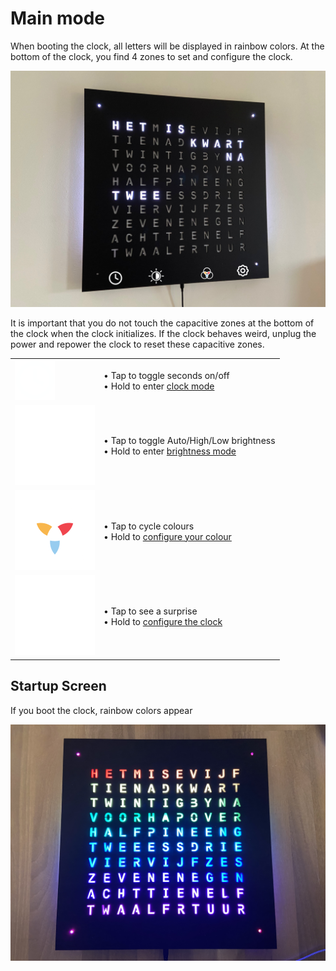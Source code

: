# Main mode

When booting the clock, all letters will be displayed in rainbow colors. At the bottom of the clock, you find 4 zones to set and configure the clock.

![](images/main.png)

It is important that you do not touch the capacitive zones at the bottom of the clock when the clock initializes. If the clock behaves weird, unplug the power and repower the clock to reset these capacitive zones.

| | |
| -- | -- |
| <img src="images/clock.svg" width="64"> | &bull; Tap to toggle seconds on/off <br/>  &bull; Hold to enter [clock mode](clock.md)  |
| <img src="images/brightness.svg" with="64"> | &bull; Tap to toggle Auto/High/Low brightness </br>  &bull; Hold to enter [brightness mode](brightness.md) |
| <img src="images/rgb.svg" with="64"> | &bull; Tap to cycle colours </br>  &bull;  Hold to [configure your colour](colours.md)  |
| <img src="images/settings.svg" with="64"> | &bull; Tap to see a surprise </br>  &bull; Hold to [configure the clock](settings.md)  |

## Startup Screen

If you boot the clock, rainbow colors appear

![](images/rainbow.jpeg)